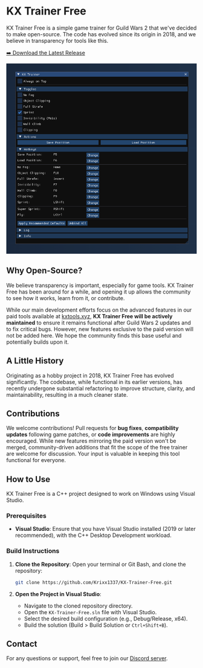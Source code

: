 # KX Trainer Free

KX Trainer Free is a simple game trainer for Guild Wars 2 that we've decided to make open-source. The code has evolved since its origin in 2018, and we believe in transparency for tools like this.

[➡️ Download the Latest Release](https://github.com/Krixx1337/KX-Trainer-Free/releases/latest)

![KX Trainer Free GUI](./images/kx_trainer_free_imgui.png)

## Why Open-Source?

We believe transparency is important, especially for game tools. KX Trainer Free has been around for a while, and opening it up allows the community to see how it works, learn from it, or contribute.

While our main development efforts focus on the advanced features in our paid tools available at [kxtools.xyz](https://kxtools.xyz), **KX Trainer Free will be actively maintained** to ensure it remains functional after Guild Wars 2 updates and to fix critical bugs. However, new features exclusive to the paid version will not be added here. We hope the community finds this base useful and potentially builds upon it.

## A Little History

Originating as a hobby project in 2018, KX Trainer Free has evolved significantly. The codebase, while functional in its earlier versions, has recently undergone substantial refactoring to improve structure, clarity, and maintainability, resulting in a much cleaner state.

## Contributions

We welcome contributions! Pull requests for **bug fixes**, **compatibility updates** following game patches, or **code improvements** are highly encouraged. While new features mirroring the paid version won't be merged, community-driven additions that fit the scope of the free trainer are welcome for discussion. Your input is valuable in keeping this tool functional for everyone.

## How to Use

KX Trainer Free is a C++ project designed to work on Windows using Visual Studio.

### Prerequisites
- **Visual Studio**: Ensure that you have Visual Studio installed (2019 or later recommended), with the C++ Desktop Development workload.

### Build Instructions

1.  **Clone the Repository**:
    Open your terminal or Git Bash, and clone the repository:
    ```bash
    git clone https://github.com/Krixx1337/KX-Trainer-Free.git
    ```

2.  **Open the Project in Visual Studio**:
    *   Navigate to the cloned repository directory.
    *   Open the `KX-Trainer-Free.sln` file with Visual Studio.
    *   Select the desired build configuration (e.g., Debug/Release, x64).
    *   Build the solution (Build > Build Solution or `Ctrl+Shift+B`).

## Contact

For any questions or support, feel free to join our [Discord server](https://discord.gg/z92rnB4kHm).